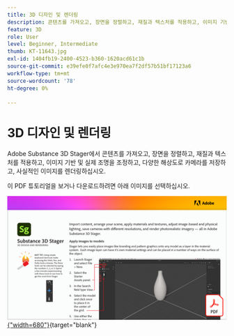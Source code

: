 ```yaml
---
title: 3D 디자인 및 렌더링
description: 콘텐츠를 가져오고, 장면을 정렬하고, 재질과 텍스처를 적용하고, 이미지 기반 및 실제 조명을 조정하고, 다양한 해상도로 카메라를 저장하고, 사실적인 이미지를 렌더링합니다
feature: 3D
role: User
level: Beginner, Intermediate
thumb: KT-11643.jpg
exl-id: 1404fb19-2400-4523-b360-1620acd61c1b
source-git-commit: e39efe0f7afc4e3e970ea7f2df57b51bf17123a6
workflow-type: tm+mt
source-wordcount: '78'
ht-degree: 0%

---
```


# 3D 디자인 및 렌더링

Adobe Substance 3D Stager에서 콘텐츠를 가져오고, 장면을 정렬하고, 재질과 텍스처를 적용하고, 이미지 기반 및 실제 조명을 조정하고, 다양한 해상도로 카메라를 저장하고, 사실적인 이미지를 렌더링하십시오.

이 PDF 튜토리얼을 보거나 다운로드하려면 아래 이미지를 선택하십시오.

[![튜토리얼의 첫 페이지 이미지](assets/Substance3DStager.png){&quot;width=680&quot;}](assets/Adobe-Substance-Stager.pdf){target="blank"}
